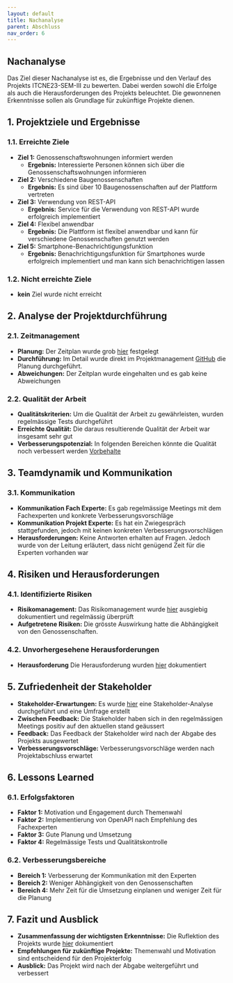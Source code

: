 ```yaml
---
layout: default
title: Nachanalyse
parent: Abschluss
nav_order: 6
---
```


## Nachanalyse
Das Ziel dieser Nachanalyse ist es, die Ergebnisse und den Verlauf des Projekts ITCNE23-SEM-III zu bewerten.
Dabei werden sowohl die Erfolge als auch die Herausforderungen des Projekts beleuchtet. Die gewonnenen Erkenntnisse sollen als Grundlage für zukünftige Projekte dienen.

## 1. Projektziele und Ergebnisse

### 1.1. Erreichte Ziele

- **Ziel 1:** Genossenschaftswohnungen informiert werden
  - **Ergebnis:** Interessierte Personen können sich über die Genossenschaftswohnungen informieren
- **Ziel 2:** Verschiedene Baugenossenschaften
  - **Ergebnis:** Es sind über 10 Baugenossenschaften auf der Plattform vertreten
- **Ziel 3:** Verwendung von REST-API
  - **Ergebnis:** Service für die Verwendung von REST-API wurde erfolgreich implementiert
- **Ziel 4:** Flexibel anwendbar
  - **Ergebnis:** Die Plattform ist flexibel anwendbar und kann für verschiedene Genossenschaften genutzt werden
- **Ziel 5:** Smartphone-Benachrichtigungsfunktion
  - **Ergebnis:** Benachrichtigungsfunktion für Smartphones wurde erfolgreich implementiert und man kann sich benachrichtigen lassen

### 1.2. Nicht erreichte Ziele

- **kein** Ziel wurde nicht erreicht

## 2. Analyse der Projektdurchführung

### 2.1. Zeitmanagement

- **Planung:** Der Zeitplan wurde grob [hier](../02_Plannung/zeitplan.md) festgelegt
- **Durchführung:** Im Detail wurde direkt im Projektmanagement [GitHub](https://github.com/users/danyambuehl/projects/3) die Planung durchgeführt.
- **Abweichungen:** Der Zeitplan wurde eingehalten und es gab keine Abweichungen

### 2.2. Qualität der Arbeit

- **Qualitätskriterien:** Um die Qualität der Arbeit zu gewährleisten, wurden regelmässige Tests durchgeführt
- **Erreichte Qualität:** Die daraus resultierende Qualität der Arbeit war insgesamt sehr gut
- **Verbesserungspotenzial:** In folgenden Bereichen könnte die Qualität noch verbessert werden [Vorbehalte](../04_Abschluss/vorbehalte.md)

## 3. Teamdynamik und Kommunikation

### 3.1. Kommunikation

- **Kommunikation Fach Experte:** Es gab regelmässige Meetings mit dem Fachexperten und konkrete Verbesserungsvorschläge
- **Kommunikation Projekt Experte:** Es hat ein Zwiegespräch stattgefunden, jedoch mit keinen konkreten Verbesserungsvorschlägen
- **Herausforderungen:** Keine Antworten erhalten auf Fragen. Jedoch wurde von der Leitung erläutert, dass nicht genügend Zeit für die Experten vorhanden war

## 4. Risiken und Herausforderungen

### 4.1. Identifizierte Risiken

- **Risikomanagement:** Das Risikomanagement wurde [hier](../02_Plannung/risikoanalyse.md) ausgiebig dokumentiert und regelmässig überprüft
- **Aufgetretene Risiken:** Die grösste Auswirkung hatte die Abhängigkeit von den Genossenschaften.

### 4.2. Unvorhergesehene Herausforderungen

- **Herausforderung** Die Herausforderung wurden [hier](herausforderungen.md) dokumentiert

## 5. Zufriedenheit der Stakeholder

- **Stakeholder-Erwartungen:** Es wurde [hier](../01_Start/stakeholderanalyse.md) eine Stakeholder-Analyse durchgeführt und eine Umfrage erstellt
- **Zwischen Feedback:** Die Stakeholder haben sich in den regelmässigen Meetings positiv auf den aktuellen stand geäussert
- **Feedback:** Das Feedback der Stakeholder wird nach der Abgabe des Projekts ausgewertet
- **Verbesserungsvorschläge:** Verbesserungsvorschläge werden nach Projektabschluss erwartet

## 6. Lessons Learned

### 6.1. Erfolgsfaktoren

- **Faktor 1:** Motivation und Engagement durch Themenwahl
- **Faktor 2:** Implementierung von OpenAPI nach Empfehlung des Fachexperten
- **Faktor 3:** Gute Planung und Umsetzung
- **Faktor 4:** Regelmässige Tests und Qualitätskontrolle

### 6.2. Verbesserungsbereiche

- **Bereich 1:** Verbesserung der Kommunikation mit den Experten
- **Bereich 2:** Weniger Abhängigkeit von den Genossenschaften
- **Bereich 4:** Mehr Zeit für die Umsetzung einplanen und weniger Zeit für die Planung

## 7. Fazit und Ausblick

- **Zusammenfassung der wichtigsten Erkenntnisse:** Die Ruflektion des Projekts wurde [hier](reflektion.md) dokumentiert
- **Empfehlungen für zukünftige Projekte:** Themenwahl und Motivation sind entscheidend für den Projekterfolg
- **Ausblick:** Das Projekt wird nach der Abgabe weitergeführt und verbessert
